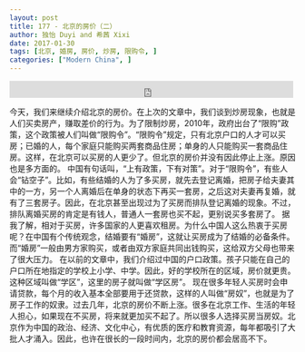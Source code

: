 ```yaml
---
layout: post
title: 177 - 北京的房价（二）
author: 独怡 Duyi and 希茜 Xixi
date: 2017-01-30
tags: [北京, 婚房, 房价, 炒房, 限购令, ]
categories: ["Modern China", ]
---
```


<iframe src="https://archive.org/embed/slowchinese_201909/Slow_Chinese_177.mp3" width="500" height="30" frameborder="0" webkitallowfullscreen="true" mozallowfullscreen="true" allowfullscreen></iframe>

今天，我们来继续介绍北京的房价。在上次的文章中，我们谈到炒房现象，也就是人们买卖房产，赚取差价的行为。为了限制炒房，2010年，政府出台了“限购”政策，这个政策被人们叫做“限购令”。“限购令”规定，只有北京户口的人才可以买房；已婚的人，每个家庭只能购买两套商品住房；单身的人只能购买一套商品住房。这样，在北京可以买房的人更少了。但北京的房价并没有因此停止上涨。原因也是多方面的。
中国有句话叫，“上有政策，下有对策”。对于“限购令”，有些人会“钻空子”。比如，有些结婚的人为了多买房，就先去登记离婚，把房子给夫妻其中的一方，另一个人离婚后在单身的状态下再买一套房，之后这对夫妻再复婚，就有了三套房子。因此，在北京甚至出现过为了买房而排队登记离婚的现象。不过，排队离婚买房的肯定是有钱人，普通人一套房也买不起，更别说买多套房了。
据我了解，相对于买房，许多国家的人更喜欢租房。为什么中国人这么热衷于买房呢？在中国有个传统观念，结婚要有“婚房”，这就让买房成为了结婚的必备条件。而“婚房”一般由男方家购买，或者由双方家庭共同出钱购买，这给双方父母也带来了很大压力。
在以前的文章中，我们介绍过中国的户口政策。孩子只能在自己的户口所在地指定的学校上小学、中学。因此，好的学校所在的区域，房价就更贵。这种区域叫做“学区”，这里的房子就叫做“学区房”。
现在很多年轻人买房时会申请贷款，每个月的收入基本全部要用于还贷款，这样的人叫做“房奴”，也就是为了房子工作的奴隶。过去几年，北京的房价不断上涨。很多在北京工作、生活的年轻人担心，如果现在不买房，将来就更加买不起了。所以很多人选择买房当房奴。北京作为中国的政治、经济、文化中心，有优质的医疗和教育资源，每年都吸引了大批人才涌入。因此，也许在很长的一段时间内，北京的房价都会居高不下。
